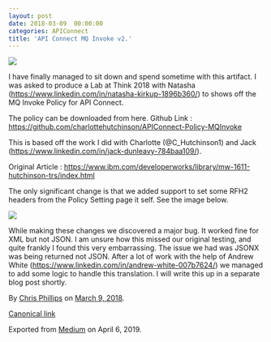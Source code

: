 ```yaml
---
layout: post
date: 2018-03-09  00:00:00
categories: APIConnect
title: 'API Connect MQ Invoke v2.'
---
```





![](https://cdn-images-1.medium.com/max/2560/1*7Gh8_izqdIsi5knXr7p1Vw.png)



I have finally managed to sit down and spend sometime with this
artifact. I was asked to produce a Lab at Think 2018 with Natasha
(<https://www.linkedin.com/in/natasha-kirkup-1896b360/>) to shows off
the MQ Invoke Policy for API Connect.

The policy can be downloaded from here. Github Link :
<https://github.com/charlottehutchinson/APIConnect-Policy-MQInvoke>

This is based off the work I did with Charlotte (\@C\_Hutchinson1) and
Jack (<https://www.linkedin.com/in/jack-dunleavy-784baa109/>).

Original Article :
<https://www.ibm.com/developerworks/library/mw-1611-hutchinson-trs/index.html>

The only significant change is that we added support to set some RFH2
headers from the Policy Setting page it self. See the image below.

![](https://cdn-images-1.medium.com/max/600/1*OPa8j3tl5LyiLnJSjNEw5w.png)

While making these changes we discovered a major bug. It worked fine for
XML but not JSON. I am unsure how this missed our original testing, and
quite frankly I found this very embarrassing. The issue we had was JSONX
was being returned not JSON. After a lot of work with the help of Andrew
White (<https://www.linkedin.com/in/andrew-white-007b7624/>) we managed
to add some logic to handle this translation. I will write this up in a
separate blog post shortly.





By [Chris Phillips](https://medium.com/@cminion) on
[March 9, 2018](https://medium.com/p/c45104984935).

[Canonical
link](https://medium.com/@cminion/api-connect-mq-invoke-v2-c45104984935)

Exported from [Medium](https://medium.com) on April 6, 2019.
